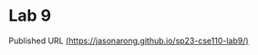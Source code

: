 # Lab 9 
Published URL [(https://jasonarong.github.io/sp23-cse110-lab9/)](https://jasonarong.github.io/sp23-cse110-lab9/)